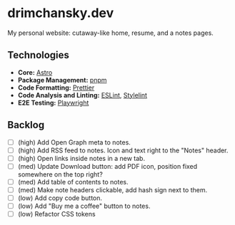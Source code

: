 # drimchansky.dev

My personal website: cutaway-like home, resume, and a notes pages.

## Technologies

- **Core:** [Astro](https://astro.build/)
- **Package Management:** [pnpm](https://pnpm.io/)
- **Code Formatting:** [Prettier](https://prettier.io/)
- **Code Analysis and Linting:** [ESLint](https://eslint.org/), [Stylelint](https://stylelint.io/)
- **E2E Testing:** [Playwright](https://playwright.dev/)

## Backlog

- [ ] (high) Add Open Graph meta to notes.
- [ ] (high) Add RSS feed to notes. Icon and text right to the "Notes" header.
- [ ] (high) Open links inside notes in a new tab.
- [ ] (med) Update Download button: add PDF icon, position fixed somewhere on the top right?
- [ ] (med) Add table of contents to notes.
- [ ] (med) Make note headers clickable, add hash sign next to them.
- [ ] (low) Add copy code button.
- [ ] (low) Add "Buy me a coffee" button to notes.
- [ ] (low) Refactor CSS tokens
